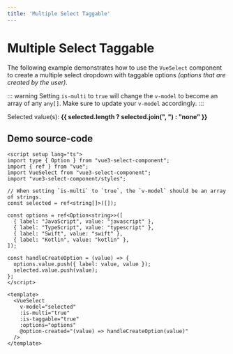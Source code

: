 ```yaml
---
title: 'Multiple Select Taggable'
---
```


# Multiple Select Taggable

The following example demonstrates how to use the `VueSelect` component to create a multiple select dropdown with taggable options _(options that are created by the user)_.

::: warning
Setting `is-multi` to `true` will change the `v-model` to become an array of any `any[]`. Make sure to update your `v-model` accordingly.
:::

<script setup>
import { ref } from "vue";

import VueSelect from "../../src";

const selected = ref([]);

const options = ref([
  { label: "JavaScript", value: "javascript" },
  { label: "TypeScript", value: "typescript" },
  { label: "Swift", value: "swift" },
  { label: "Kotlin", value: "kotlin" },
]);

const handleCreateOption = (value) => {
  options.value.push({ label: value, value });
  selected.value.push(value);
};
</script>

<ClientOnly>
  <VueSelect
    v-model="selected"
    :is-multi="true"
    :is-taggable="true"
    :options="options"
    @option-created="(value) => handleCreateOption(value)"
  />
</ClientOnly>

Selected value(s): **{{ selected.length ? selected.join(", ") : "none" }}**

## Demo source-code

```vue
<script setup lang="ts">
import type { Option } from "vue3-select-component";
import { ref } from "vue";
import VueSelect from "vue3-select-component";
import "vue3-select-component/styles";

// When setting `is-multi` to `true`, the `v-model` should be an array of strings.
const selected = ref<string[]>([]);

const options = ref<Option<string>>([
  { label: "JavaScript", value: "javascript" },
  { label: "TypeScript", value: "typescript" },
  { label: "Swift", value: "swift" },
  { label: "Kotlin", value: "kotlin" },
]);

const handleCreateOption = (value) => {
  options.value.push({ label: value, value });
  selected.value.push(value);
};
</script>

<template>
  <VueSelect
    v-model="selected"
    :is-multi="true"
    :is-taggable="true"
    :options="options"
    @option-created="(value) => handleCreateOption(value)"
  />
</template>
```
